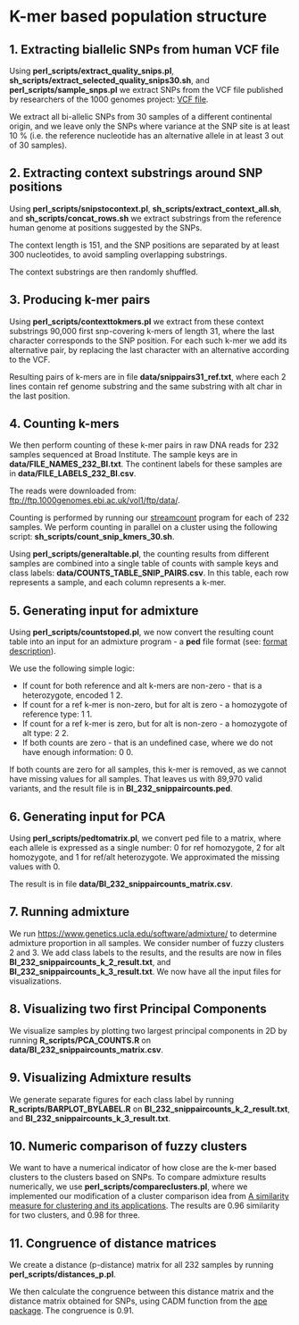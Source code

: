 <h1>K-mer based population structure</h1>

<h2>
1. Extracting biallelic SNPs from human VCF file
</h2>

Using <strong>perl_scripts/extract_quality_snips.pl</strong>, 
<strong>sh_scripts/extract_selected_quality_snips30.sh</strong>, 
and <strong>perl_scripts/sample_snps.pl</strong> 
we extract SNPs from the VCF file 
published by researchers of the 1000 genomes project: 
<a href ="ftp://ftp.1000genomes.ebi.ac.uk/vol1/ftp/release/20130502/">VCF file</a>.

We extract all bi-allelic SNPs from 30 samples of a different continental origin, and we leave only 
the SNPs where variance at the SNP site is at least 10 % 
(i.e. the reference nucleotide has an alternative allele in at least 3 out of 30 samples).

<h2>
2. Extracting context substrings around SNP positions 
</h2>
Using <strong>perl_scripts/snipstocontext.pl</strong>, 
<strong>sh_scripts/extract_context_all.sh</strong>, 
and <strong>sh_scripts/concat_rows.sh</strong>  we extract 
substrings from the reference human genome at positions suggested by the SNPs.

The context length is 151, and the SNP positions are separated by at least 300 nucleotides, 
to avoid sampling overlapping substrings. 

The context substrings are then randomly shuffled. 

<h2>
3. Producing k-mer pairs
</h2>
Using <strong>perl_scripts/contexttokmers.pl</strong>
we extract from these context substrings 
90,000 first
snp-covering k-mers of length 31, where the last character corresponds to the SNP position.
For each such k-mer we add its alternative pair, 
by replacing the last character with an alternative according to the VCF. 

Resulting pairs of k-mers are in file <strong>data/snippairs31_ref.txt</strong>, where 
each 2 lines contain ref genome substring and the same substring with alt char in the last position.

<h2>
4. Counting k-mers 
</h2>

We then perform counting of these k-mer pairs in raw DNA reads for 232 samples sequenced at Broad Institute.
The sample keys are in <strong>data/FILE_NAMES_232_BI.txt</strong>. 
The continent labels for these samples are in <strong>data/FILE_LABELS_232_BI.csv</strong>.

The reads were downloaded from:
<a href="ftp://ftp.1000genomes.ebi.ac.uk/vol1/ftp/data/">ftp://ftp.1000genomes.ebi.ac.uk/vol1/ftp/data/</a>.

Counting is performed by running our <a href="https://github.com/mgbarsky/streamcount">streamcount</a> program 
for each of 232 samples. We perform counting in parallel
 on a cluster using the following script: 
<strong>sh_scripts/count_snip_kmers_30.sh</strong>. 

Using <strong>perl_scripts/generaltable.pl</strong>, 
the counting results from different samples 
are combined into a single table of counts with sample keys and class labels: 
<strong>data/COUNTS_TABLE_SNIP_PAIRS.csv</strong>. 
In this table, each row represents a sample, and each column represents a k-mer. 

<h2>
5. Generating input for admixture
</h2>
Using <strong>perl_scripts/countstoped.pl</strong>, 
we now convert the resulting count table into an input for an admixture program - a <strong>ped</strong> file format 
(see: <a href="http://www.gwaspi.org/?page_id=145">format description</a>).

We use the following simple logic:
<ul>
<li>If count for both reference and alt k-mers are non-zero - that is a heterozygote, encoded 1 2.</li>
<li>If count for a ref k-mer is non-zero, but for alt is zero - a homozygote of reference type: 1 1.</li>
<li>If count for a ref k-mer is zero, but for alt is non-zero - a homozygote of alt type: 2 2.</li> 
<li>If both counts are zero - that is an undefined case, where we do not have enough information: 0 0.</li>
</ul>

If both counts are zero for all samples, this k-mer is removed, 
as we cannot have missing values for all samples.
That leaves us with 89,970 valid variants, 
and the result file is in <strong>BI_232_snippaircounts.ped</strong>.

<h2>6. Generating input for PCA</h2>
Using <strong>perl_scripts/pedtomatrix.pl</strong>, 
we convert ped file to a matrix, where each allele is expressed as a single number:
0 for ref homozygote, 2 for alt homozygote, and 1 for ref/alt heterozygote. 
We approximated the missing values with 0.

The result is in file <strong>data/BI_232_snippaircounts_matrix.csv</strong>.

<h2>7. Running admixture</h2>
We run <a href="https://www.genetics.ucla.edu/software/admixture/">https://www.genetics.ucla.edu/software/admixture/</a>
to determine admixture proportion in all samples.
We consider number of fuzzy clusters 2 and 3.
We add class labels to the results, and the results are now in files
<strong>BI_232_snippaircounts_k_2_result.txt</strong>, and <strong>BI_232_snippaircounts_k_3_result.txt</strong>.
We now have all the input files for visualizations.

<h2>8. Visualizing two first Principal Components</h2>
We visualize samples by plotting two largest principal components in 2D by running
<strong>R_scripts/PCA_COUNTS.R</strong> on <strong>data/BI_232_snippaircounts_matrix.csv</strong>.

<h2>9. Visualizing Admixture results</h2>
We generate separate figures for each class label by running <strong>R_scripts/BARPLOT_BYLABEL.R</strong>
on <strong>BI_232_snippaircounts_k_2_result.txt</strong>, and
<strong>BI_232_snippaircounts_k_3_result.txt</strong>.

<h2>10. Numeric comparison of fuzzy clusters</h2>
We want to have a numerical indicator of how close are the k-mer based clusters to the clusters based on SNPs.
To compare admixture results numerically, we use <strong>perl_scripts/compareclusters.pl</strong>, 
where we implemented our modification of a cluster comparison idea from 
<a href="http://org.coloradomesa.edu/~rbasnet/research/ClusteringSimilarityAndItsApplications.pdf">A similarity measure for clustering and its applications</a>.
The results are 0.96 similarity for two clusters, and 0.98 for three.

<h2>11. Congruence of distance matrices</h2>
We create a distance (p-distance) matrix for all 232 samples by running 
<strong>perl_scripts/distances_p.pl</strong>.

We then calculate the congruence between this distance matrix and the distance matrix obtained for SNPs, 
using CADM function from the <a href="https://cran.r-project.org/web/packages/ape/index.html">ape package</a>.
The congruence is 0.91. 




